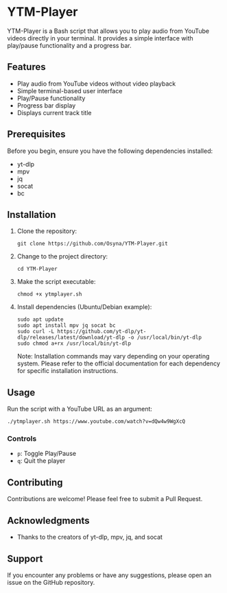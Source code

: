 # YTM-Player

YTM-Player is a Bash script that allows you to play audio from YouTube videos directly in your terminal. It provides a simple interface with play/pause functionality and a progress bar.

## Features

- Play audio from YouTube videos without video playback
- Simple terminal-based user interface
- Play/Pause functionality
- Progress bar display
- Displays current track title

## Prerequisites

Before you begin, ensure you have the following dependencies installed:

- yt-dlp
- mpv
- jq
- socat
- bc

## Installation

1. Clone the repository:
   ```
   git clone https://github.com/Osyna/YTM-Player.git
   ```

2. Change to the project directory:
   ```
   cd YTM-Player
   ```

3. Make the script executable:
   ```
   chmod +x ytmplayer.sh
   ```

4. Install dependencies (Ubuntu/Debian example):
   ```
   sudo apt update
   sudo apt install mpv jq socat bc
   sudo curl -L https://github.com/yt-dlp/yt-dlp/releases/latest/download/yt-dlp -o /usr/local/bin/yt-dlp
   sudo chmod a+rx /usr/local/bin/yt-dlp
   ```

   Note: Installation commands may vary depending on your operating system. Please refer to the official documentation for each dependency for specific installation instructions.

## Usage

Run the script with a YouTube URL as an argument:

```
./ytmplayer.sh https://www.youtube.com/watch?v=dQw4w9WgXcQ
```

### Controls

- `p`: Toggle Play/Pause
- `q`: Quit the player

## Contributing

Contributions are welcome! Please feel free to submit a Pull Request.

## Acknowledgments

- Thanks to the creators of yt-dlp, mpv, jq, and socat

## Support

If you encounter any problems or have any suggestions, please open an issue on the GitHub repository.
